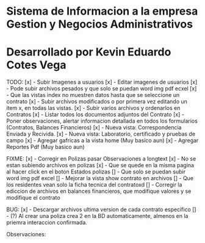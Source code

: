 # Sistema de Informacion a la empresa Gestion y Negocios Administrativos
# Desarrollado por Kevin Eduardo Cotes Vega


TODO:
[x] - Subir Imagenes a usuarios
[x] - Editar imagenes de usuarios
[x] - Pode subir archivos pesados y que solo se puedan word img pdf ecxel
[x] - Que las vistas index no muestren datos hasta que se seleccione un contrato
[x] - Subir archivos modificados o por primera vez editando un item x, en todas las vistas.
[x] - Subir varios archivos y ordenarlos en Contratos
[x] - Listar todos los documentos adjuntos del Contrato
[x] - Poner observaciones, alertar informacion detallada en todos los formularios (Contratos, Balances Financieros)
[x] - Nueva vista: Correspondencia Enviada y Recivida.
[x] - Nueva vista: Laboratorio, certificado y pruebas de campo
[x] - Agregar gafricas a la vista home (Muy basico aun)
[x] - Agregar Reportes Pdf (Muy basico aun)

FIXME:
[x] - Corregir en Polizas pasar Observaciones a longtext
[x] - No se estan subiendo archivos en polizas
[x] - Que se quede en la misma pagina al hacer click en el boton Estados polizas
[] - Que solo se puedan subir word img pdf excel
[] - Mejorar la vista show contrato en archivos
[] - Que los residentes vean solo la ficha tecnica del contratoxd
[] - Corregir la ediccion de archivos en balances financieros, que modifique valores y se modifique el contrato


BUG:
[x] - Descargar archivos ultima version de cada contrato especifico
[] - (?) Al crear una poliza crea 2 en la BD automaticamente, almenos en la priemra interaccion confirmada.

Observaciones:

